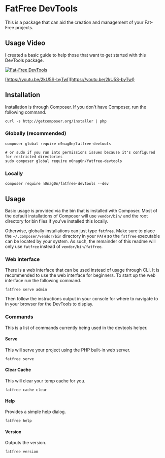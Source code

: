 # FatFree DevTools

This is a package that can aid the creation and management of your Fat-Free projects.




## Usage Video

I created a basic guide to help those that want to get started with this DevTools package.

[![Fat-Free DevTools](https://img.youtube.com/vi/2kU5S-byTwI/0.jpg)](https://youtu.be/2kU5S-byTwI)

[https://youtu.be/2kU5S-byTwI](https://youtu.be/2kU5S-byTwI)




## Installation

Installation is through Composer. If you don't have Composer, run the following command.

```
curl -s http://getcomposer.org/installer | php
```



### Globally (recommended)

```shell
composer global require n0nag0n/fatfree-devtools

# or sudo if you run into permissions issues because it's configured for restricted directories
sudo composer global require n0nag0n/fatfree-devtools
```



### Locally

```shell
composer require n0nag0n/fatfree-devtools --dev
```




## Usage

Basic usage is provided via the bin that is installed with Composer. Most of the default installations of Composer will use `vendor/bin/` and the root directory for bin files if you've installed this locally.

Otherwise, globally installations can just type `fatfree`. Make sure to place the `~/.composer/vendor/bin` directory in your `PATH` so the `fatfree` executable can be located by your system. As such, the remainder of this readme will only use `fatfree` instead of `vendor/bin/fatfree`.



### Web interface

There is a web interface that can be used instead of usage through CLI. It is recommended to use the web interface for beginners. To start up the web interface run the following command.

```shell
fatfree serve admin
```

Then follow the instructions output in your console for where to navigate to in your browser for the DevTools to display.




### Commands

This is a list of commands currently being used in the devtools helper.


#### Serve

This will serve your project using the PHP built-in web server.

```shell
fatfree serve
```


#### Clear Cache

This will clear your temp cache for you.

```shell
fatfree cache clear
```


#### Help

Provides a simple help dialog.

```shell
fatfree help
```


#### Version

Outputs the version.

```shell
fatfree version
```
